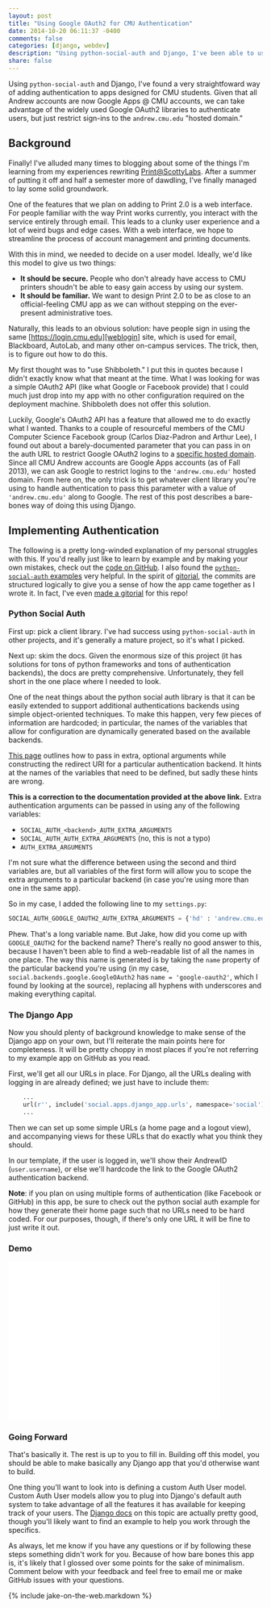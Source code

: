 ```yaml
---
layout: post
title: "Using Google OAuth2 for CMU Authentication"
date: 2014-10-20 06:11:37 -0400
comments: false
categories: [django, webdev]
description: "Using python-social-auth and Django, I've been able to use login.cmu.edu to sign in CMU students by AndrewID."
share: false
---
```


Using `python-social-auth` and Django, I've found a very straightfoward way of adding authentication to apps designed for CMU students. Given that all Andrew accounts are now Google Apps @ CMU accounts, we can take advantage of the widely used Google OAuth2 libraries to authenticate users, but just restrict sign-ins to the `andrew.cmu.edu` "hosted domain."

<!-- more -->

## Background

Finally! I've alluded many times to blogging about some of the things I'm learning from my experiences rewriting [Print@ScottyLabs][print]. After a summer of putting it off and half a semester more of dawdling, I've finally managed to lay some solid groundwork.

One of the features that we plan on adding to Print 2.0 is a web interface. For people familiar with the way Print works currently, you interact with the service entirely through email. This leads to a clunky user experience and a lot of weird bugs and edge cases. With a web interface, we hope to streamline the process of account management and printing documents.

With this in mind, we needed to decide on a user model. Ideally, we'd like this model to give us two things:

- __It should be secure.__ People who don't already have access to CMU printers shoudn't be able to easy gain access by using our system.
- __It should be familiar.__ We want to design Print 2.0 to be as close to an official-feeling CMU app as we can without stepping on the ever-present administrative toes.

Naturally, this leads to an obvious solution: have people sign in using the same [https://login.cmu.edu][weblogin] site, which is used for email, Blackboard, AutoLab, and many other on-campus services. The trick, then, is to figure out how to do this.

My first thought was to "use Shibboleth." I put this in quotes because I didn't exactly know what that meant at the time. What I was looking for was a simple OAuth2 API (like what Google or Facebook provide) that I could much just drop into my app with no other configuration required on the deployment machine. Shibboleth does not offer this solution.

Luckily, Google's OAuth2 API has a feature that allowed me to do exactly what I wanted. Thanks to a couple of resourceful members of the CMU Computer Science Facebook group (Carlos Diaz-Padron and Arthur Lee), I found out about a barely-documented parameter that you can pass in on the auth URL to restrict Google OAuth2 logins to a [specific hosted domain][hd-param]. Since all CMU Andrew accounts are Google Apps accounts (as of Fall 2013), we can ask Google to restrict logins to the `'andrew.cmu.edu'` hosted domain. From here on, the only trick is to get whatever client library you're using to handle authentication to pass this parameter with a value of `'andrew.cmu.edu'` along to Google. The rest of this post describes a bare-bones way of doing this using Django.

## Implementing Authentication

The following is a pretty long-winded explanation of my personal struggles with this. If you'd really just like to learn by example and by making your own mistakes, check out the [code on GitHub][gappscmu]. I also found the [`python-social-auth` examples][psa-examples] very helpful. In the spirit of [gitorial][gitorial], the commits are structured logically to give you a sense of how the app came together as I wrote it. In fact, I've even [made a gitorial][gapps-gitorial] for this repo!

### Python Social Auth
First up: pick a client library. I've had success using `python-social-auth` in other projects, and it's generally a mature project, so it's what I picked.

Next up: skim the docs. Given the enormous size of this project (it has solutions for tons of python frameworks and tons of authentication backends), the docs are pretty comprehensive. Unfortunately, they fell short in the one place where I needed to look.

One of the neat things about the python social auth library is that it can be easily extended to support additional authentications backends using simple object-oriented techniques. To make this happen, very few pieces of information are hardcoded; in particular, the names of the variables that allow for configuration are dynamically generated based on the available backends.

[This page][extra-args] outlines how to pass in extra, optional arguments while constructing the redirect URI for a particular authentication backend. It hints at the names of the variables that need to be defined, but sadly these hints are wrong.

__This is a correction to the documentation provided at the above link.__ Extra authentication arguments can be passed in using any of the following variables:

- `SOCIAL_AUTH_<backend>_AUTH_EXTRA_ARGUMENTS`
- `SOCIAL_AUTH_AUTH_EXTRA_ARGUMENTS` (no, this is not a typo)
- `AUTH_EXTRA_ARGUMENTS`

I'm not sure what the difference between using the second and third variables are, but all variables of the first form will allow you to scope the extra arguments to a particular backend (in case you're using more than one in the same app).

So in my case, I added the following line to my `settings.py`:

```python settings.py https://github.com/jez/google-apps-cmu-login/blob/master/config/settings.py#L66
SOCIAL_AUTH_GOOGLE_OAUTH2_AUTH_EXTRA_ARGUMENTS = {'hd' : 'andrew.cmu.edu'}
```

Phew. That's a long variable name. But Jake, how did you come up with `GOOGLE_OAUTH2` for the backend name? There's really no good answer to this, because I haven't been able to find a web-readable list of all the names in one place. The way this name is generated is by taking the `name` property of the particular backend you're using (in my case, `social.backends.google.GoogleOAuth2` has `name = 'google-oauth2'`, which I found by looking at the source), replacing all hyphens with underscores and making everything capital.

### The Django App

Now you should plenty of background knowledge to make sense of the Django app on your own, but I'll reiterate the main points here for completeness. It will be pretty choppy in most places if you're not referring to my example app on GitHub as you read.

First, we'll get all our URLs in place. For Django, all the URLs dealing with logging in are already defined; we just have to include them:

```python config/urls.py https://github.com/jez/google-apps-cmu-login/blob/master/config/urls.py#L10
    ...
    url(r'', include('social.apps.django_app.urls', namespace='social')),
    ...
```

Then we can set up some simple URLs (a home page and a logout view), and accompanying views for these URLs that do exactly what you think they should.

In our template, if the user is logged in, we'll show their AndrewID (`user.username`), or else we'll hardcode the link to the Google OAuth2 authentication backend.

__Note__: if you plan on using multiple forms of authentication (like Facebook or GitHub) in this app, be sure to check out the python social auth example for how they generate their home page such that no URLs need to be hard coded. For our purposes, though, if there's only one URL it will be fine to just write it out.

### Demo

<iframe width="420" height="315" src="//www.youtube.com/embed/GYRUvTvTSJE" frameborder="0" allowfullscreen></iframe>

### Going Forward

That's basically it. The rest is up to you to fill in. Building off this model, you should be able to make basically any Django app that you'd otherwise want to build.

One thing you'll want to look into is defining a custom Auth User model. Custom Auth User models allow you to plug into Django's default auth system to take advantage of all the features it has available for keeping track of your users. The [Django docs][auth-user] on this topic are actually pretty good, though you'll likely want to find an example to help you work through the specifics.

As always, let me know if you have any questions or if by following these steps something didn't work for you. Because of how bare bones this app is, it's likely that I glossed over some points for the sake of minimalism. Comment below with your feedback and feel free to email me or make GitHub issues with your questions.

{% include jake-on-the-web.markdown %}

[print]: http://print.scottylabs.org/
[weblogin]: https://login.cmu.edu
[hd-param]: https://developers.google.com/accounts/docs/OAuth2Login#hd-param
[extra-args]: https://python-social-auth.readthedocs.org/en/latest/configuration/settings.html#extra-arguments-on0auth-processes
[gappscmu]: https://github.com/jez/google-apps-cmu-login/
[psa-examples]: https://github.com/omab/python-social-auth/tree/master/examples/
[gitorial]: http://www.gitorial.com/
[gapps-gitorial]: http://www.gitorial.com/#/jez/25536683
[auth-user]: https://docs.djangoproject.com/en/dev/topics/auth/customizing/
